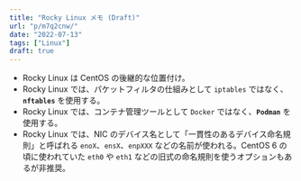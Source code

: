 ```yaml
---
title: "Rocky Linux メモ (Draft)"
url: "p/m7q2cnw/"
date: "2022-07-13"
tags: ["Linux"]
draft: true
---
```


- Rocky Linux は CentOS の後継的な位置付け。
- Rocky Linux では、パケットフィルタの仕組みとして `iptables` ではなく、__`nftables`__ を使用する。
- Rocky Linux では、コンテナ管理ツールとして `Docker` ではなく、__`Podman`__ を使用する。
- Rocky Linux では、NIC のデバイス名として「一貫性のあるデバイス命名規則」と呼ばれる `enoX`、`ensX`、`enpXXX` などの名前が使われる。CentOS 6 の頃に使われていた `eth0` や `eth1` などの旧式の命名規則を使うオプションもあるが非推奨。

